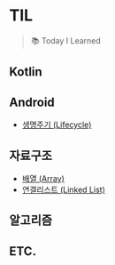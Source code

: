 # TIL
> 📚 Today I Learned

## Kotlin

## Android
- [생명주기 (Lifecycle)](https://github.com/memeze/TIL/blob/main/Android/Lifecycle.md)

## 자료구조
- [배열 (Array)](https://github.com/memeze/til/blob/main/DataStructure/array.md)
- [연결리스트 (Linked List)](https://github.com/memeze/til/blob/main/DataStructure/linkedlist.md)

## 알고리즘

## ETC.
